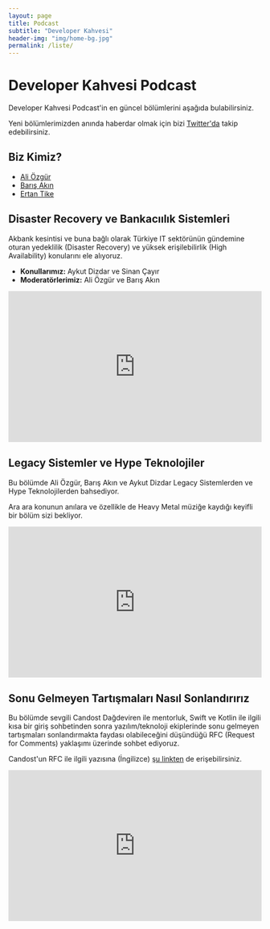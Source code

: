 ```yaml
---
layout: page
title: Podcast
subtitle: "Developer Kahvesi"
header-img: "img/home-bg.jpg"
permalink: /liste/
---
```

# Developer Kahvesi Podcast

Developer Kahvesi Podcast'in en güncel bölümlerini aşağıda bulabilirsiniz. 

Yeni bölümlerimizden anında haberdar olmak için bizi [Twitter'da](https://twitter.com/aliozgur/) takip edebilirsiniz.

## Biz Kimiz?

* [Ali Özgür](https://twitter.com/aliozgur/)
* [Barış Akın](https://twitter.com/barisakin/)
* [Ertan Tike]((https://twitter.com/elessarmelwasul/))


## Disaster Recovery ve Bankacıılık Sistemleri

Akbank kesintisi ve buna bağlı olarak Türkiye IT sektörünün gündemine oturan yedeklilik (Disaster Recovery) ve yüksek erişilebilirlik (High Availability) konularını ele alıyoruz.

* **Konullarımız:** Aykut Dizdar ve Sinan Çayır
* **Moderatörlerimiz:** Ali Özgür ve Barış Akın

<iframe title="Disaster Recovery ve Bankacılık Sistemleri" allowtransparency="true" height="300" width="100%" style="border: none; min-width: min(100%, 430px);" scrolling="no" data-name="pb-iframe-player" src="https://www.podbean.com/player-v2/?i=is44s-108b918-pb&from=pb6admin&square=1&share=1&download=1&rtl=0&fonts=Arial&skin=1&font-color=&btn-skin=7&size=300" allowfullscreen=""></iframe>


## Legacy Sistemler ve Hype Teknolojiler

Bu bölümde Ali Özgür, Barış Akın ve Aykut Dizdar Legacy Sistemlerden ve Hype Teknolojilerden bahsediyor. 

Ara ara konunun anılara ve özellikle de Heavy Metal müziğe kaydığı keyifli bir bölüm sizi bekliyor.

<iframe title="Legacy Sistemler ve Hype Teknolojiler" allowtransparency="true" height="300" width="100%" style="border: none; min-width: min(100%, 430px);" scrolling="no" data-name="pb-iframe-player" src="https://www.podbean.com/player-v2/?i=mz7c2-f91a34-pb&from=pb6admin&square=1&share=1&download=1&rtl=0&fonts=Arial&skin=1&font-color=&btn-skin=7&size=300" allowfullscreen=""></iframe>

## Sonu Gelmeyen Tartışmaları Nasıl Sonlandırırız

Bu bölümde sevgili Candost Dağdeviren ile mentorluk, Swift ve Kotlin ile ilgili kısa bir giriş sohbetinden sonra yazılım/teknoloji ekiplerinde sonu gelmeyen tartışmaları sonlandırmakta faydası olabileceğini düşündüğü RFC (Request for Comments) yaklaşımı üzerinde sohbet ediyoruz.



Candost'un RFC ile ilgili yazısına (İngilizce) [şu linkten](https://candost.blog/how-to-stop-endless-discussions/) de erişebilirsiniz.

<iframe title="Candost Dağdeviren - Sonu Gelmeyen Tartışmaları Nasıl Sonlandırırız" allowtransparency="true" height="300" width="100%" style="border: none; min-width: min(100%, 430px);" scrolling="no" data-name="pb-iframe-player" src="https://www.podbean.com/player-v2/?i=tvggb-f688d6-pb&from=pb6admin&square=1&share=1&download=1&rtl=0&fonts=Arial&skin=1&font-color=&btn-skin=7&size=300" allowfullscreen=""></iframe>